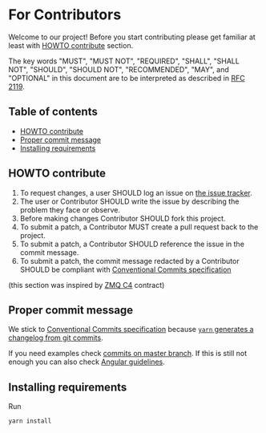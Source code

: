 # For Contributors

Welcome to our project! Before you start contributing please get familiar at
least with [HOWTO contribute](#howto-contribute) section.

The key words "MUST", "MUST NOT", "REQUIRED", "SHALL", "SHALL NOT", "SHOULD",
"SHOULD NOT", "RECOMMENDED", "MAY", and "OPTIONAL" in this document are to be
interpreted as described in [RFC 2119].


## Table of contents
* [HOWTO contribute](#howto-contribute)
* [Proper commit message](#proper-commit-message)
* [Installing requirements](#installing-requirements)


## HOWTO contribute
1. To request changes, a user SHOULD log an issue on [the issue tracker].
2. The user or Contributor SHOULD write the issue by describing the problem they face or observe.
3. Before making changes Contributor SHOULD fork this project.
4. To submit a patch, a Contributor MUST create a pull request back to the project.
5. To submit a patch, a Contributor SHOULD reference the issue in the commit
   message.
6. To submit a patch, the commit message redacted by a Contributor SHOULD be
   compliant with [Conventional Commits
   specification]

(this section was inspired by [ZMQ C4] contract)


## Proper commit message
We stick to [Conventional Commits specification] because [`yarn` generates a
changelog from git commits](https://yarnpkg.com/package/generate-changelog).

If you need examples check [commits on master branch]. If this is still not
enough you can also check [Angular guidelines].


## Installing requirements
Run
```bash
yarn install
```



[RFC 2119]: https://datatracker.ietf.org/doc/html/rfc2119
[the issue tracker]: https://gitlab.com/spio-wyin/wyin-sdk-feed/-/issues
[Conventional Commits specification]: https://www.conventionalcommits.org/en/v1.0.0-beta.2/
[Angular guidelines]: https://github.com/angular/angular/blob/22b96b9/CONTRIBUTING.md#-commit-message-guidelines
[ZMQ C4]: https://rfc.zeromq.org/spec/42/
[commits on master branch]: https://gitlab.com/spio-wyin/wyin-sdk-feed/-/commits/master
